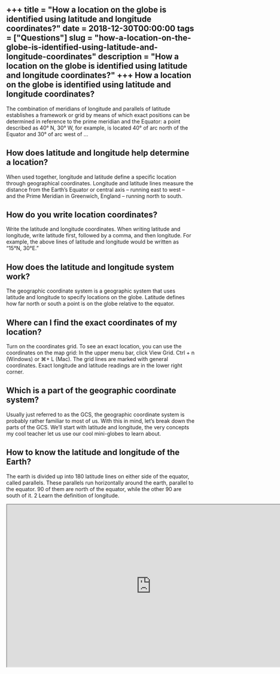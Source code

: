 +++
title = "How a location on the globe is identified using latitude and longitude coordinates?"
date = 2018-12-30T00:00:00
tags = ["Questions"]
slug = "how-a-location-on-the-globe-is-identified-using-latitude-and-longitude-coordinates"
description = "How a location on the globe is identified using latitude and longitude coordinates?"
+++
How a location on the globe is identified using latitude and longitude coordinates?
-----------------------------------------------------------------------------------

The combination of meridians of longitude and parallels of latitude establishes a framework or grid by means of which exact positions can be determined in reference to the prime meridian and the Equator: a point described as 40° N, 30° W, for example, is located 40° of arc north of the Equator and 30° of arc west of …

How does latitude and longitude help determine a location?
----------------------------------------------------------

When used together, longitude and latitude define a specific location through geographical coordinates. Longitude and latitude lines measure the distance from the Earth’s Equator or central axis – running east to west – and the Prime Meridian in Greenwich, England – running north to south.

How do you write location coordinates?
--------------------------------------

Write the latitude and longitude coordinates. When writing latitude and longitude, write latitude first, followed by a comma, and then longitude. For example, the above lines of latitude and longitude would be written as “15°N, 30°E.”

How does the latitude and longitude system work?
------------------------------------------------

The geographic coordinate system is a geographic system that uses latitude and longitude to specify locations on the globe. Latitude defines how far north or south a point is on the globe relative to the equator.

Where can I find the exact coordinates of my location?
------------------------------------------------------

Turn on the coordinates grid. To see an exact location, you can use the coordinates on the map grid: In the upper menu bar, click View Grid. Ctrl + n (Windows) or ⌘+ L (Mac). The grid lines are marked with general coordinates. Exact longitude and latitude readings are in the lower right corner.

Which is a part of the geographic coordinate system?
----------------------------------------------------

Usually just referred to as the GCS, the geographic coordinate system is probably rather familiar to most of us. With this in mind, let’s break down the parts of the GCS. We’ll start with latitude and longitude, the very concepts my cool teacher let us use our cool mini-globes to learn about.

How to know the latitude and longitude of the Earth?
----------------------------------------------------

The earth is divided up into 180 latitude lines on either side of the equator, called parallels. These parallels run horizontally around the earth, parallel to the equator. 90 of them are north of the equator, while the other 90 are south of it. 2 Learn the definition of longitude.

<iframe allow="accelerometer; autoplay; clipboard-write; encrypted-media; gyroscope; picture-in-picture" allowfullscreen="" class="__youtube_prefs__  epyt-is-override  no-lazyload" data-no-lazy="1" data-origheight="433" data-origwidth="770" data-skipgform_ajax_framebjll="" height="433" id="_ytid_72196" loading="lazy" src="https://www.youtube.com/embed/FEKFRV29Sk4?enablejsapi=1&autoplay=0&cc_load_policy=0&cc_lang_pref=&iv_load_policy=1&loop=0&modestbranding=0&rel=1&fs=1&playsinline=0&autohide=2&theme=dark&color=red&controls=1&" title="YouTube player" width="770"></iframe>